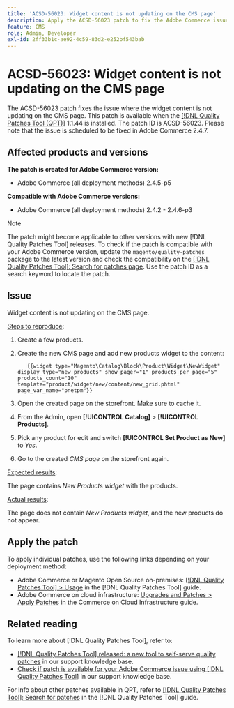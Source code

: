 ```yaml
---
title: 'ACSD-56023: Widget content is not updating on the CMS page'
description: Apply the ACSD-56023 patch to fix the Adobe Commerce issue where the widget content is not updating on the CMS page
feature: CMS
role: Admin, Developer
exl-id: 2ff33b1c-ae92-4c59-83d2-e252bf543bab
---
```

# ACSD-56023: Widget content is not updating on the CMS page

The ACSD-56023 patch fixes the issue where the widget content is not updating on the CMS page. This patch is available when the [[!DNL Quality Patches Tool (QPT)]](/help/announcements/adobe-commerce-announcements/magento-quality-patches-released-new-tool-to-self-serve-quality-patches.md) 1.1.44 is installed. The patch ID is ACSD-56023. Please note that the issue is scheduled to be fixed in Adobe Commerce 2.4.7.

## Affected products and versions

**The patch is created for Adobe Commerce version:**

* Adobe Commerce (all deployment methods) 2.4.5-p5

**Compatible with Adobe Commerce versions:**

* Adobe Commerce (all deployment methods) 2.4.2 - 2.4.6-p3

>[!NOTE]
>
>The patch might become applicable to other versions with new [!DNL Quality Patches Tool] releases. To check if the patch is compatible with your Adobe Commerce version, update the `magento/quality-patches` package to the latest version and check the compatibility on the [[!DNL Quality Patches Tool]: Search for patches page](https://experienceleague.adobe.com/tools/commerce-quality-patches/index.html). Use the patch ID as a search keyword to locate the patch.

## Issue

Widget content is not updating on the CMS page. 

<u>Steps to reproduce</u>:

1. Create a few products.
1. Create the new CMS page and add new products widget to the content:

    ```
       {{widget type="Magento\Catalog\Block\Product\Widget\NewWidget" display_type="new_products" show_pager="1" products_per_page="5" products_count="10" template="product/widget/new/content/new_grid.phtml" page_var_name="pnetpm"}} 
    ```

1. Open the created page on the storefront. Make sure to cache it.
1. From the Admin, open **[!UICONTROL Catalog]** > **[!UICONTROL Products]**.
1. Pick any product for edit and switch **[!UICONTROL Set Product as New]** to *Yes*.
1. Go to the created *CMS page* on the storefront again.

<u>Expected results</u>:

The page contains *New Products widget* with the products.

<u>Actual results</u>:

The page does not contain *New Products widget*, and the new products do not appear.

## Apply the patch

To apply individual patches, use the following links depending on your deployment method:

* Adobe Commerce or Magento Open Source on-premises: [[!DNL Quality Patches Tool] > Usage](https://experienceleague.adobe.com/docs/commerce-operations/tools/quality-patches-tool/usage.html) in the [!DNL Quality Patches Tool] guide.
* Adobe Commerce on cloud infrastructure: [Upgrades and Patches > Apply Patches](https://experienceleague.adobe.com/docs/commerce-cloud-service/user-guide/develop/upgrade/apply-patches.html) in the Commerce on Cloud Infrastructure guide.

## Related reading

To learn more about [!DNL Quality Patches Tool], refer to:

* [[!DNL Quality Patches Tool] released: a new tool to self-serve quality patches](/help/announcements/adobe-commerce-announcements/magento-quality-patches-released-new-tool-to-self-serve-quality-patches.md) in our support knowledge base.
* [Check if patch is available for your Adobe Commerce issue using [!DNL Quality Patches Tool]](/help/support-tools/patches-available-in-qpt-tool/check-patch-for-magento-issue-with-magento-quality-patches.md) in our support knowledge base.

For info about other patches available in QPT, refer to [[!DNL Quality Patches Tool]: Search for patches](https://experienceleague.adobe.com/tools/commerce-quality-patches/index.html) in the [!DNL Quality Patches Tool] guide.
